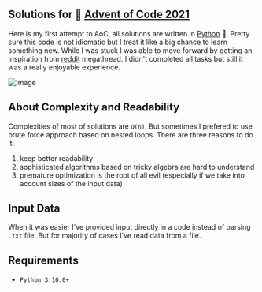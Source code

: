 ## Solutions for 🎄 [Advent of Code 2021](https://adventofcode.com/2021)

Here is my first attempt to AoC, all solutions are written in [Python](https://www.python.org/) 🐍. Pretty sure this code is not idiomatic but I treat it like a big chance to learn something new. While I was stuck I was able to move forward by getting an inspiration from [reddit](https://www.reddit.com/r/adventofcode/) megathread. I didn't completed all tasks but still it was a really enjoyable experience.

![image](https://user-images.githubusercontent.com/13609568/152051354-07b64b5d-127f-4987-8ace-c3a3c901ea59.png)

## About Complexity and Readability

Complexities of most of solutions are `O(n)`. But sometimes I prefered to use brute force approach based on nested loops. There are three reasons to do it:

1. keep better readability
2. sophisticated algorithms based on tricky algebra are hard to understand
3. premature optimization is the root of all evil (especially if we take into account sizes of the input data)

## Input Data

When it was easier I've provided input directly in a code instead of parsing `.txt` file. But for majority of cases I've read data from a file.

## Requirements

* `Python 3.10.0+`
